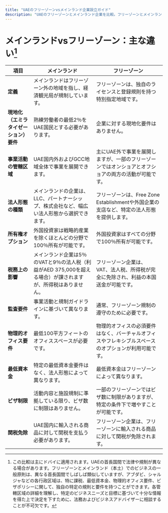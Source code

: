 ```yaml
---
title: "UAEのフリーゾーンvsメインランド企業設立ガイド"
description: "UAEのフリーゾーンとメインランド企業を比較。フリーゾーンとメインランド設立における税金、所有権、ビザ、事業活動の主な違いを解説。"
---
```


# メインランドvsフリーゾーン：主な違い[^1]

| **項目**                               | **メインランド**                                                                                             | **フリーゾーン**                                                                                     |
| -------------------------------------- | ------------------------------------------------------------------------------------------------------------ | ---------------------------------------------------------------------------------------------------- |
| **定義**                               | メインランドはフリーゾーン外の地域を指し、経済観光局が規制しています。                                       | フリーゾーンは、独自のライセンスと登録規則を持つ特別指定地域です。                                   |
| **現地化（エミラタイゼーション）要件** | 熟練労働者の最低2％をUAE国民とする必要があります。                                                           | 企業に対する現地化要件はありません。                                                                 |
| **事業活動の管轄区域**                 | UAE国内外およびGCC地域全体で事業を展開できます。                                                             | 主にUAE外で事業を展開しますが、一部のフリーゾーンではオンショアとオフショアの両方の活動が可能です。  |
| **法人形態の種類**                     | メインランドの企業は、LLC、パートナーシップ、株式会社など、幅広い法人形態から選択できます。                  | フリーゾーンは、Free Zone Establishmentや外国企業の支店など、特定の法人形態を提供します。            |
| **所有権オプション**                   | 外国投資家は戦略的産業を除くほとんどの分野で100％所有が可能です。                                            | 外国投資家はすべての分野で100％所有が可能です。                                                      |
| **税務上の影響**                       | メインランド企業は5％のVATと9％の法人税（利益がAED 375,000を超える場合）が課されますが、所得税はありません。 | フリーゾーン企業は、VAT、法人税、所得税が完全に免除され、利益の本国送金が可能です。                  |
| **監査要件**                           | 事業活動と規制ガイドラインに基づいて異なります。                                                             | 通常、フリーゾーン規制の遵守のために必要です。                                                       |
| **物理的オフィス要件**                 | 最低100平方フィートのオフィススペースが必要です。                                                            | 物理的オフィスの必須要件はなく、バーチャルオフィスやフレキシブルスペースのオプションが利用可能です。 |
| **最低資本金**                         | 特定の最低資本金要件はなく、法人形態によって異なります。                                                     | 最低資本金はフリーゾーンによって異なります。                                                         |
| **ビザ制限**                           | 活動内容と施設規制に準拠している限り、ビザ数に制限はありません。                                             | 一部のフリーゾーンではビザ数に制限がありますが、特定の条件下で増やすことが可能です。                 |
| **関税免除**                           | UAE国内に輸入される商品に対して関税を支払う必要があります。                                                  | フリーゾーン企業は、フリーゾーンに輸入される商品に対して関税が免除されます。                         |

[^1]: この比較は主にドバイに適用されます。UAEの首長国間で法律や規制が異なる場合があります。フリーゾーンとメインランド（本土）でのビジネスの一般原則は、異なる首長国間でしばしば類似していますが、アブダビ、シャルジャなどの各行政区域は、特に課税、最低資本金、物理的オフィス要件、ビザポリシーに関して、独自の特定の規則と要件を持つことができます。各管轄区域の詳細を理解し、特定のビジネスニーズと目標に基づいて十分な情報を得た上で決定を下すために、法務およびビジネスアドバイザーに相談することが不可欠です。
